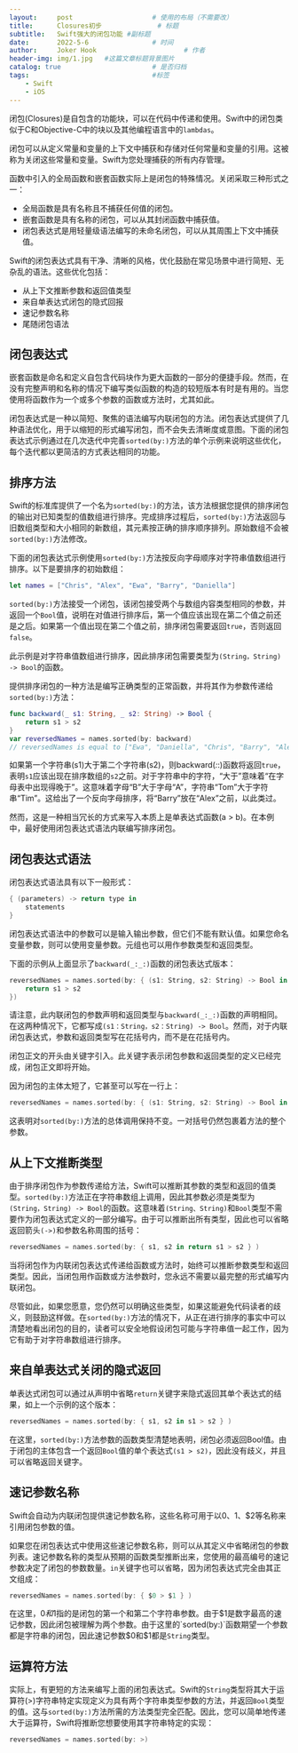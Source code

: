 ```yaml
---
layout:     post   				    # 使用的布局（不需要改）
title:      Closures初步 				# 标题 
subtitle:   Swift强大的闭包功能 #副标题
date:       2022-5-6 				# 时间
author:     Joker Hook 						# 作者
header-img: img/1.jpg 	#这篇文章标题背景图片
catalog: true 						# 是否归档
tags:								#标签
    - Swift
    - iOS
---
```


闭包(Closures)是自包含的功能块，可以在代码中传递和使用。Swift中的闭包类似于C和Objective-C中的块以及其他编程语言中的`lambdas`。

闭包可以从定义常量和变量的上下文中捕获和存储对任何常量和变量的引用。这被称为关闭这些常量和变量。Swift为您处理捕获的所有内存管理。

函数中引入的全局函数和嵌套函数实际上是闭包的特殊情况。关闭采取三种形式之一：
- 全局函数是具有名称且不捕获任何值的闭包。
- 嵌套函数是具有名称的闭包，可以从其封闭函数中捕获值。
- 闭包表达式是用轻量级语法编写的未命名闭包，可以从其周围上下文中捕获值。

Swift的闭包表达式具有干净、清晰的风格，优化鼓励在常见场景中进行简短、无杂乱的语法。这些优化包括：
- 从上下文推断参数和返回值类型
- 来自单表达式闭包的隐式回报
- 速记参数名称
- 尾随闭包语法

## 闭包表达式

嵌套函数是命名和定义自包含代码块作为更大函数的一部分的便捷手段。然而，在没有完整声明和名称的情况下编写类似函数的构造的较短版本有时是有用的。当您使用将函数作为一个或多个参数的函数或方法时，尤其如此。

闭包表达式是一种以简短、聚焦的语法编写内联闭包的方法。闭包表达式提供了几种语法优化，用于以缩短的形式编写闭包，而不会失去清晰度或意图。下面的闭包表达式示例通过在几次迭代中完善`sorted(by:)`方法的单个示例来说明这些优化，每个迭代都以更简洁的方式表达相同的功能。

## 排序方法

Swift的标准库提供了一个名为`sorted(by:)`的方法，该方法根据您提供的排序闭包的输出对已知类型的值数组进行排序。完成排序过程后，`sorted(by:)`方法返回与旧数组类型和大小相同的新数组，其元素按正确的排序顺序排列。原始数组不会被`sorted(by:)`方法修改。

下面的闭包表达式示例使用`sorted(by:)`方法按反向字母顺序对字符串值数组进行排序。以下是要排序的初始数组：
```swift
let names = ["Chris", "Alex", "Ewa", "Barry", "Daniella"]
```

`sorted(by:)`方法接受一个闭包，该闭包接受两个与数组内容类型相同的参数，并返回一个`Bool`值，说明在对值进行排序后，第一个值应该出现在第二个值之前还是之后。如果第一个值出现在第二个值之前，排序闭包需要返回`true`，否则返回`false`。

此示例是对字符串值数组进行排序，因此排序闭包需要类型为`(String，String) -> Bool`的函数。

提供排序闭包的一种方法是编写正确类型的正常函数，并将其作为参数传递给`sorted(by:)`方法：
```swift
func backward(_ s1: String, _ s2: String) -> Bool {
    return s1 > s2
}
var reversedNames = names.sorted(by: backward)
// reversedNames is equal to ["Ewa", "Daniella", "Chris", "Barry", "Alex"]
```

如果第一个字符串(s1)大于第二个字符串(s2)，则backward(_:_:)函数将返回`true`，表明`s1`应该出现在排序数组的`s2`之前。对于字符串中的字符，“大于”意味着“在字母表中出现得晚于”。这意味着字母“B”大于字母“A”，字符串“Tom”大于字符串“Tim”。这给出了一个反向字母排序，将“Barry”放在“Alex”之前，以此类过。

然而，这是一种相当冗长的方式来写入本质上是单表达式函数(a > b)。在本例中，最好使用闭包表达式语法内联编写排序闭包。

## 闭包表达式语法

闭包表达式语法具有以下一般形式：
```swift
{ (parameters) -> return type in
    statements
}
```

闭包表达式语法中的参数可以是输入输出参数，但它们不能有默认值。如果您命名变量参数，则可以使用变量参数。元组也可以用作参数类型和返回类型。

下面的示例从上面显示了`backward(_:_:)`函数的闭包表达式版本：
```swift
reversedNames = names.sorted(by: { (s1: String, s2: String) -> Bool in
    return s1 > s2
})
```

请注意，此内联闭包的参数声明和返回类型与`backward(_:_:)`函数的声明相同。在这两种情况下，它都写成`(s1：String，s2：String) -> Bool`。然而，对于内联闭包表达式，参数和返回类型写在花括号内，而不是在花括号内。

闭包正文的开头由关键字引入。此关键字表示闭包参数和返回类型的定义已经完成，闭包正文即将开始。

因为闭包的主体太短了，它甚至可以写在一行上：

```swift
reversedNames = names.sorted(by: { (s1: String, s2: String) -> Bool in return s1 > s2 } )
```

这表明对`sorted(by:)`方法的总体调用保持不变。一对括号仍然包裹着方法的整个参数。

## 从上下文推断类型

由于排序闭包作为参数传递给方法，Swift可以推断其参数的类型和返回的值类型。`sorted(by:)`方法正在字符串数组上调用，因此其参数必须是类型为`(String，String) -> Bool`的函数。这意味着`(String、String)`和`Bool`类型不需要作为闭包表达式定义的一部分编写。由于可以推断出所有类型，因此也可以省略返回箭头`(->)`和参数名称周围的括号：
```swift
reversedNames = names.sorted(by: { s1, s2 in return s1 > s2 } )
```

当将闭包作为内联闭包表达式传递给函数或方法时，始终可以推断参数类型和返回类型。因此，当闭包用作函数或方法参数时，您永远不需要以最完整的形式编写内联闭包。

尽管如此，如果您愿意，您仍然可以明确这些类型，如果这能避免代码读者的歧义，则鼓励这样做。在`sorted(by:)`方法的情况下，从正在进行排序的事实中可以清楚地看出闭包的目的，读者可以安全地假设闭包可能与字符串值一起工作，因为它有助于对字符串数组进行排序。

## 来自单表达式关闭的隐式返回

单表达式闭包可以通过从声明中省略`return`关键字来隐式返回其单个表达式的结果，如上一个示例的这个版本：
```swift
reversedNames = names.sorted(by: { s1, s2 in s1 > s2 } )
```

在这里，`sorted(by:)`方法参数的函数类型清楚地表明，闭包必须返回Bool值。由于闭包的主体包含一个返回`Bool`值的单个表达式`(s1 > s2)`，因此没有歧义，并且可以省略返回关键字。

## 速记参数名称

Swift会自动为内联闭包提供速记参数名称，这些名称可用于以$0、$1、$2等名称来引用闭包参数的值。

如果您在闭包表达式中使用这些速记参数名称，则可以从其定义中省略闭包的参数列表。速记参数名称的类型从预期的函数类型推断出来，您使用的最高编号的速记参数决定了闭包的参数数量。`in`关键字也可以省略，因为闭包表达式完全由其正文组成：
```swift
reversedNames = names.sorted(by: { $0 > $1 } )
```

在这里，$0和$1指的是闭包的第一个和第二个字符串参数。由于$1是数字最高的速记参数，因此闭包被理解为两个参数。由于这里的`sorted(by:)`函数期望一个参数都是字符串的闭包，因此速记参数$0和$1都是`String`类型。

## 运算符方法

实际上，有更短的方法来编写上面的闭包表达式。Swift的`String`类型将其大于运算符(>)字符串特定实现定义为具有两个字符串类型参数的方法，并返回`Bool`类型的值。这与`sorted(by:)`方法所需的方法类型完全匹配。因此，您可以简单地传递大于运算符，Swift将推断您想要使用其字符串特定的实现：
```swift
reversedNames = names.sorted(by: >)
```